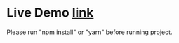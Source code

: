 # Live Demo [link](https://canarc.github.io/odev-3-canarc/)

Please run "npm install" or "yarn" before running project.
